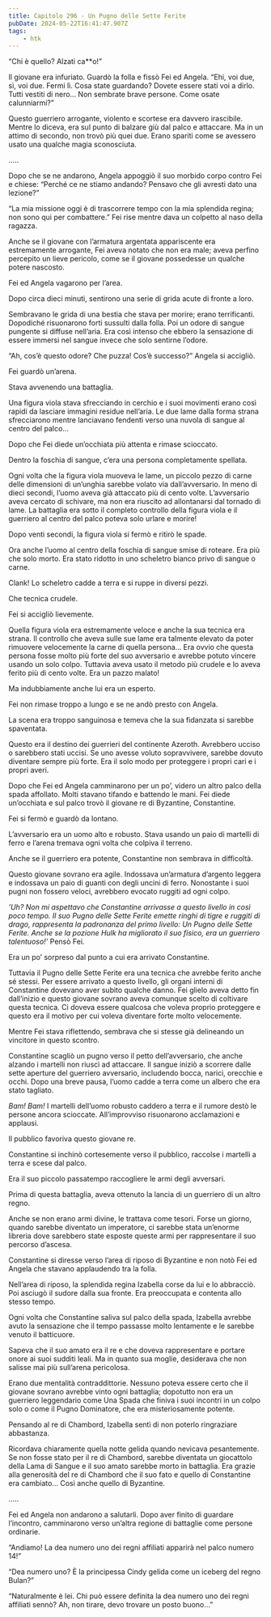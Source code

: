 ```yaml
---
title: Capitolo 296 - Un Pugno delle Sette Ferite
pubDate: 2024-05-22T16:41:47.907Z
tags:
    - htk
---
```


“Chi è quello? Alzati ca**o!”

Il giovane era infuriato. Guardò la folla e fissò Fei ed Angela. “Ehi, voi due, sì, voi due. Fermi lì. Cosa state guardando? Dovete essere stati voi a dirlo. Tutti vestiti di nero… Non sembrate brave persone. Come osate calunniarmi?”

Questo guerriero arrogante, violento e scortese era davvero irascibile. Mentre lo diceva, era sul punto di balzare giù dal palco e attaccare. Ma in un attimo di secondo, non trovò più quei due. Erano spariti come se avessero usato una qualche magia sconosciuta.

…..

Dopo che se ne andarono, Angela appoggiò il suo morbido corpo contro Fei e chiese: “Perché ce ne stiamo andando? Pensavo che gli avresti dato una lezione?”

“La mia missione oggi è di trascorrere tempo con la mia splendida regina; non sono qui per combattere.” Fei rise mentre dava un colpetto al naso della ragazza.

Anche se il giovane con l’armatura argentata appariscente era estremamente arrogante, Fei aveva notato che non era male; aveva perfino percepito un lieve pericolo, come se il giovane possedesse un qualche potere nascosto.

Fei ed Angela vagarono per l’area.

Dopo circa dieci minuti, sentirono una serie di grida acute di fronte a loro.

Sembravano le grida di una bestia che stava per morire; erano terrificanti. Dopodiché risuonarono forti sussulti dalla folla. Poi un odore di sangue pungente si diffuse nell’aria. Era così intenso che ebbero la sensazione di essere immersi nel sangue invece che solo sentirne l’odore.

“Ah, cos’è questo odore? Che puzza! Cos’è successo?” Angela si accigliò.

Fei guardò un’arena.

Stava avvenendo una battaglia.

Una figura viola stava sfrecciando in cerchio e i suoi movimenti erano così rapidi da lasciare immagini residue nell’aria. Le due lame dalla forma strana sfrecciarono mentre lanciavano fendenti verso una nuvola di sangue al centro del palco…

Dopo che Fei diede un’occhiata più attenta e rimase scioccato.

Dentro la foschia di sangue, c’era una persona completamente spellata.

Ogni volta che la figura viola muoveva le lame, un piccolo pezzo di carne delle dimensioni di un’unghia sarebbe volato via dall’avversario. In meno di dieci secondi, l’uomo aveva già attaccato più di cento volte. L’avversario aveva cercato di schivare, ma non era riuscito ad allontanarsi dal tornado di lame. La battaglia era sotto il completo controllo della figura viola e il guerriero al centro del palco poteva solo urlare e morire!

Dopo venti secondi, la figura viola si fermò e ritirò le spade.

Ora anche l’uomo al centro della foschia di sangue smise di roteare. Era più che solo morto. Era stato ridotto in uno scheletro bianco privo di sangue o carne.

Clank! Lo scheletro cadde a terra e si ruppe in diversi pezzi.

Che tecnica crudele.

Fei si accigliò lievemente.

Quella figura viola era estremamente veloce e anche la sua tecnica era strana. Il controllo che aveva sulle sue lame era talmente elevato da poter rimuovere velocemente la carne di quella persona… Era ovvio che questa persona fosse molto più forte del suo avversario e avrebbe potuto vincere usando un solo colpo. Tuttavia aveva usato il metodo più crudele e lo aveva ferito più di cento volte. Era un pazzo malato!

Ma indubbiamente anche lui era un esperto.

Fei non rimase troppo a lungo e se ne andò presto con Angela.

La scena era troppo sanguinosa e temeva che la sua fidanzata si sarebbe spaventata.

Questo era il destino dei guerrieri del continente Azeroth. Avrebbero ucciso o sarebbero stati uccisi. Se uno avesse voluto sopravvivere, sarebbe dovuto diventare sempre più forte. Era il solo modo per proteggere i propri cari e i propri averi.

Dopo che Fei ed Angela camminarono per un po’, videro un altro palco della spada affollato. Molti stavano tifando e battendo le mani. Fei diede un’occhiata e sul palco trovò il giovane re di Byzantine, Constantine.

Fei si fermò e guardò da lontano.

L’avversario era un uomo alto e robusto. Stava usando un paio di martelli di ferro e l’arena tremava ogni volta che colpiva il terreno.

Anche se il guerriero era potente, Constantine non sembrava in difficoltà.

Questo giovane sovrano era agile. Indossava un’armatura d’argento leggera e indossava un paio di guanti con degli uncini di ferro. Nonostante i suoi pugni non fossero veloci, avrebbero evocato ruggiti ad ogni colpo.

<em>’Uh? Non mi aspettavo che Constantine arrivasse a questo livello in così poco tempo. Il suo Pugno delle Sette Ferite emette ringhi di tigre e ruggiti di drago, rappresenta la padronanza del primo livello: Un Pugno delle Sette Ferite. Anche se la pozione Hulk ha migliorato il suo fisico, era un guerriero talentuoso!’</em> Pensò Fei.

Era un po’ sorpreso dal punto a cui era arrivato Constantine.

Tuttavia il Pugno delle Sette Ferite era una tecnica che avrebbe ferito anche sé stessi. Per essere arrivato a questo livello, gli organi interni di Constantine dovevano aver subìto qualche danno. Fei glielo aveva detto fin dall’inizio e questo giovane sovrano aveva comunque scelto di coltivare questa tecnica. Ci doveva essere qualcosa che voleva proprio proteggere e questo era il motivo per cui voleva diventare forte molto velocemente.

Mentre Fei stava riflettendo, sembrava che si stesse già delineando un vincitore in questo scontro.

Constantine scagliò un pugno verso il petto dell’avversario, che anche alzando i martelli non riuscì ad attaccare. Il sangue iniziò a scorrere dalle sette aperture del guerriero avversario, includendo bocca, narici, orecchie e occhi. Dopo una breve pausa, l’uomo cadde a terra come un albero che era stato tagliato.

<em>Bam! Bam!</em> I martelli dell’uomo robusto caddero a terra e il rumore destò le persone ancora scioccate. All’improvviso risuonarono acclamazioni e applausi.

Il pubblico favoriva questo giovane re.

Constantine si inchinò cortesemente verso il pubblico, raccolse i martelli a terra e scese dal palco.

Era il suo piccolo passatempo raccogliere le armi degli avversari.

Prima di questa battaglia, aveva ottenuto la lancia di un guerriero di un altro regno.

Anche se non erano armi divine, le trattava come tesori. Forse un giorno, quando sarebbe diventato un imperatore, ci sarebbe stata un’enorme libreria dove sarebbero state esposte queste armi per rappresentare il suo percorso d’ascesa.

Constantine si diresse verso l’area di riposo di Byzantine e non notò Fei ed Angela che stavano applaudendo tra la folla.

Nell’area di riposo, la splendida regina Izabella corse da lui e lo abbracciò. Poi asciugò il sudore dalla sua fronte. Era preoccupata e contenta allo stesso tempo.

Ogni volta che Constantine saliva sul palco della spada, Izabella avrebbe avuto la sensazione che il tempo passasse molto lentamente e le sarebbe venuto il batticuore.

Sapeva che il suo amato era il re e che doveva rappresentare e portare onore ai suoi sudditi leali. Ma in quanto sua moglie, desiderava che non salisse mai più sull’arena pericolosa.

Erano due mentalità contraddittorie. Nessuno poteva essere certo che il giovane sovrano avrebbe vinto ogni battaglia; dopotutto non era un guerriero leggendario come Una Spada che finiva i suoi incontri in un colpo solo o come il Pugno Dominatore, che era misteriosamente potente.

Pensando al re di Chambord, Izabella sentì di non poterlo ringraziare abbastanza.

Ricordava chiaramente quella notte gelida quando nevicava pesantemente. Se non fosse stato per il re di Chambord, sarebbe diventata un giocattolo della Lama di Sangue e il suo amato sarebbe morto in battaglia. Era grazie alla generosità del re di Chambord che il suo fato e quello di Constantine era cambiato… Così anche quello di Byzantine.

…..

Fei ed Angela non andarono a salutarli. Dopo aver finito di guardare l’incontro, camminarono verso un’altra regione di battaglie come persone ordinarie.

“Andiamo! La dea numero uno dei regni affiliati apparirà nel palco numero 14!”

“Dea numero uno? È la principessa Cindy gelida come un iceberg del regno Bulan?”

“Naturalmente è lei. Chi può essere definita la dea numero uno dei regni affiliati sennò? Ah, non tirare, devo trovare un posto buono…”




